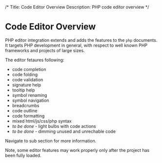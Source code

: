 /*
Title: Code Editor Overview
Description: PHP code editor overview
*/

# Code Editor Overview

PHP editor integration extends and adds the features to the `php` documents. It targets PHP development in general, with respect to well known PHP frameworks and projects of large sizes.

The editor fetaures following:

- code completion
- code folding
- code validation
- signature help
- tooltip help
- symbol renaming
- symbol navigation
- breadcrumbs
- code outline
- code formatting
- mixed html/js/css/php syntax
- *to be done* - light bulbs with code actions
- *to be done* - dimming unused and unrechable code

Navigate to sub section for more information.

Note, some editor features may work properly only after the project has been fully loaded.